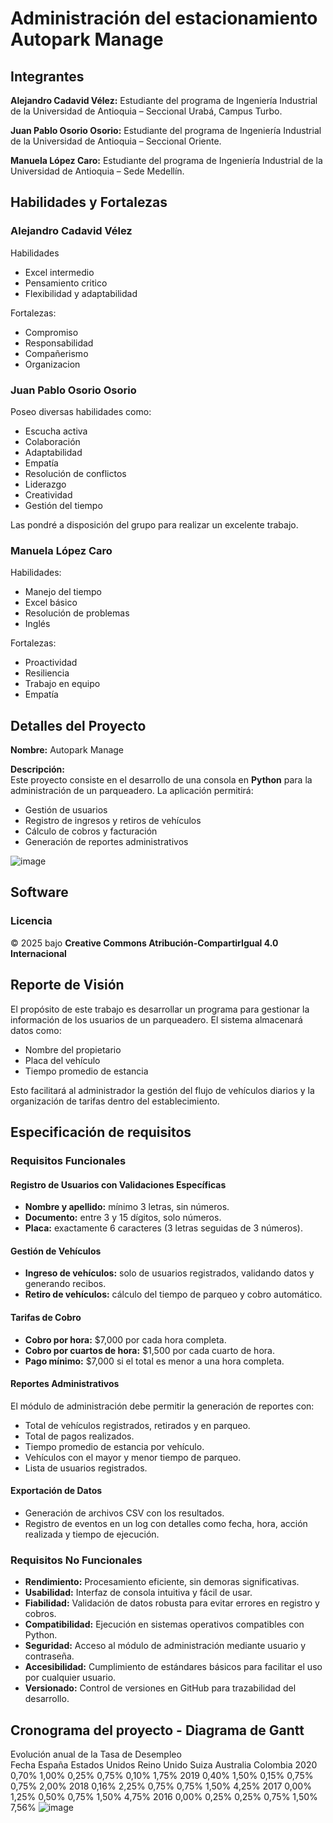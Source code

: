 # Administración del estacionamiento Autopark Manage

## Integrantes
**Alejandro Cadavid Vélez:** Estudiante del programa de Ingeniería Industrial de la Universidad de Antioquia – Seccional Urabá, Campus Turbo.

**Juan Pablo Osorio Osorio:** Estudiante del programa de Ingeniería Industrial de la Universidad de Antioquia – Seccional Oriente.

**Manuela López Caro:** Estudiante del programa de Ingeniería Industrial de la Universidad de Antioquia – Sede Medellín.

## Habilidades y Fortalezas
### **Alejandro Cadavid Vélez**  
Habilidades 
- Excel intermedio  
- Pensamiento critico   
- Flexibilidad y adaptabilidad 

Fortalezas:  
- Compromiso
- Responsabilidad
- Compañerismo
- Organizacion

### **Juan Pablo Osorio Osorio**  
Poseo diversas habilidades como:
- Escucha activa  
- Colaboración  
- Adaptabilidad  
- Empatía  
- Resolución de conflictos  
- Liderazgo  
- Creatividad  
- Gestión del tiempo  

Las pondré a disposición del grupo para realizar un excelente trabajo.  

### **Manuela López Caro**  
Habilidades:  
- Manejo del tiempo  
- Excel básico  
- Resolución de problemas  
- Inglés  

Fortalezas:  
- Proactividad  
- Resiliencia  
- Trabajo en equipo  
- Empatía  

## Detalles del Proyecto  
**Nombre:** Autopark Manage  

**Descripción:**  
Este proyecto consiste en el desarrollo de una consola en **Python** para la administración de un parqueadero. La aplicación permitirá:  
- Gestión de usuarios  
- Registro de ingresos y retiros de vehículos  
- Cálculo de cobros y facturación  
- Generación de reportes administrativos  

![image](https://github.com/user-attachments/assets/079ed5cd-228e-49fe-95e0-d0fabad7cbdf)  

## Software  
### **Licencia**  
© 2025 bajo **Creative Commons Atribución-CompartirIgual 4.0 Internacional**  

## Reporte de Visión  
El propósito de este trabajo es desarrollar un programa para gestionar la información de los usuarios de un parqueadero. El sistema almacenará datos como:  
- Nombre del propietario  
- Placa del vehículo  
- Tiempo promedio de estancia  

Esto facilitará al administrador la gestión del flujo de vehículos diarios y la organización de tarifas dentro del establecimiento.  


## Especificación de requisitos

### Requisitos Funcionales

#### Registro de Usuarios con Validaciones Específicas
- **Nombre y apellido:** mínimo 3 letras, sin números.
- **Documento:** entre 3 y 15 dígitos, solo números.
- **Placa:** exactamente 6 caracteres (3 letras seguidas de 3 números).

#### Gestión de Vehículos
- **Ingreso de vehículos:** solo de usuarios registrados, validando datos y generando recibos.
- **Retiro de vehículos:** cálculo del tiempo de parqueo y cobro automático.

#### Tarifas de Cobro
- **Cobro por hora:** $7,000 por cada hora completa.
- **Cobro por cuartos de hora:** $1,500 por cada cuarto de hora.
- **Pago mínimo:** $7,000 si el total es menor a una hora completa.

#### Reportes Administrativos
El módulo de administración debe permitir la generación de reportes con:
- Total de vehículos registrados, retirados y en parqueo.
- Total de pagos realizados.
- Tiempo promedio de estancia por vehículo.
- Vehículos con el mayor y menor tiempo de parqueo.
- Lista de usuarios registrados.

#### Exportación de Datos
- Generación de archivos CSV con los resultados.
- Registro de eventos en un log con detalles como fecha, hora, acción realizada y tiempo de ejecución.

### Requisitos No Funcionales

- **Rendimiento:** Procesamiento eficiente, sin demoras significativas.
- **Usabilidad:** Interfaz de consola intuitiva y fácil de usar.
- **Fiabilidad:** Validación de datos robusta para evitar errores en registro y cobros.
- **Compatibilidad:** Ejecución en sistemas operativos compatibles con Python.
- **Seguridad:** Acceso al módulo de administración mediante usuario y contraseña.
- **Accesibilidad:** Cumplimiento de estándares básicos para facilitar el uso por cualquier usuario.
- **Versionado:** Control de versiones en GitHub para trazabilidad del desarrollo.

## Cronograma del proyecto - Diagrama de Gantt
Evolución anual de la Tasa de Desempleo						
Fecha	España 	Estados Unidos	Reino Unido	Suiza	Australia	Colombia
2020	0,70%	1,00%	0,25%	0,75%	0,10%	1,75%
2019	0,40%	1,50%	0,15%	0,75%	0,75%	2,00%
2018	0,16%	2,25%	0,75%	0,75%	1,50%	4,25%
2017	0,00%	1,25%	0,50%	0,75%	1,50%	4,75%
2016	0,00%	0,25%	0,25%	0,75%	1,50%	7,56%
![image](https://github.com/user-attachments/assets/1ec0ed21-fde3-43aa-8b3d-ece2dc1ea8c3)


​
